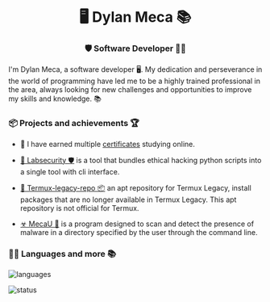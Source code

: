 <h1 align="center">🖥️ Dylan Meca 📚</h1>
<h3 align="center">🛡️ Software Developer 👨‍💻</h3>

I'm Dylan Meca, a software developer 🖥️. My dedication and perseverance in the world of programming have led me to be a highly trained professional in the area, always looking for new challenges and opportunities to improve my skills and knowledge. 📚

### 📦 Projects and achievements 🏆

- 📜 I have earned multiple [certificates](https://dylanmeca.github.io/mis-certificados.html) studying online. 

- [🔬 Labsecurity 🛡️](https://github.com/dylanmeca/labsecurity) is a tool that bundles ethical hacking python scripts into a single tool with cli interface.
- [📱 Termux-legacy-repo 📦](https://github.com/dylanmeca/termux-legacy-repo) an apt repository for Termux Legacy, install packages that are no longer available in Termux Legacy. This apt repository is not official for Termux.
- [☣ MecaU 🦠](https://github.com/dylanmeca/MecaU) is a program designed to scan and detect the presence of malware in a directory specified by the user through the command line. 

### 👨‍💻 Languages and more 📚

![languages](https://github-readme-stats.vercel.app/api/top-langs/?username=dylanmeca&layout=compact)

![status](https://github-readme-stats.vercel.app/api?username=dylanmeca)
